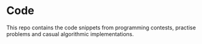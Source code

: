 Code
====

This repo contains the code snippets from programming contests, practise problems and casual algorithmic implementations.
